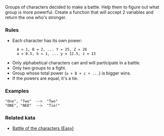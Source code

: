 Groups of characters decided to make a battle. Help them to figure out what group is more powerful. Create a function that will accept 2 variables and return the one who's stronger.

### Rules

* Each character has its own power:
  ```
    A = 1, B = 2, ... Y = 25, Z = 26
    a = 0.5, b = 1, ... y = 12.5, z = 13
  ```
* Only alphabetical characters can and will participate in a battle.
* Only two groups to a fight.
* Group whose total power (`a + B + c + ...`) is bigger wins.
* If the powers are equal, it's a tie.

### Examples
```
"One", "Two"  -->  "Two"
"ONE", "NEO"  -->  "Tie!"
```

### Related kata
- [Battle of the characters (Easy)](https://www.codewars.com/kata/595519279be6c575b5000016)